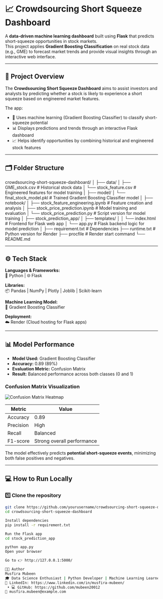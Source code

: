 # 📈 Crowdsourcing Short Squeeze Dashboard

A **data-driven machine learning dashboard** built using **Flask** that predicts short-squeeze opportunities in stock markets.  
This project applies **Gradient Boosting Classification** on real stock data (e.g., GME) to forecast market trends and provide visual insights through an interactive web interface.

---

## 🧠 Project Overview

The **Crowdsourcing Short Squeeze Dashboard** aims to assist investors and analysts by predicting whether a stock is likely to experience a short squeeze based on engineered market features.

The app:
- 🧩 Uses machine learning (Gradient Boosting Classifier) to classify short-squeeze potential  
- 📊 Displays predictions and trends through an interactive Flask dashboard  
- 📈 Helps identify opportunities by combining historical and engineered stock features  

---

## 🗂️ Folder Structure
crowdsourcing-short-squeeze-dashboard/
│
├── data/
│ ├── GME_stock.csv # Historical stock data
│ └── stock_feature.csv # Engineered features for model training
│
├── model/
│ └── final_stock_model.pkl # Trained Gradient Boosting Classifier model
│
├── notebook/
│ ├── stock_feature_engineering.ipynb # Feature creation and analysis
│ ├── stock_price_prediction.ipynb # Model training and evaluation
│ └── stock_price_prediction.py # Script version for model training
│
├── stock_prediction_app/
│ ├── templates/
│ │ └── index.html # Frontend for Flask web app
│ └── app.py # Flask backend logic for model prediction
│
├── requirement.txt # Dependencies
├── runtime.txt # Python version for Render
├── procfile # Render start command
└── README.md

---

## ⚙️ Tech Stack

**Languages & Frameworks:**  
🐍 Python | 🌐 Flask  

**Libraries:**  
📦 Pandas | NumPy | Plotly | Joblib | Scikit-learn  

**Machine Learning Model:**  
🚀 Gradient Boosting Classifier  

**Deployment:**  
☁️ Render (Cloud hosting for Flask apps)

---

## 📊 Model Performance

- **Model Used:** Gradient Boosting Classifier  
- **Accuracy:** 0.89 (89%)  
- **Evaluation Metric:** Confusion Matrix  
- **Result:** Balanced performance across both classes (0 and 1)

### Confusion Matrix Visualization  
![Confusion Matrix Heatmap](https://github.com/yourusername/crowdsourcing-short-squeeze-dashboard/blob/main/notebook/confusion_matrix.png)

| Metric | Value |
|---------|--------|
| Accuracy | 0.89 |
| Precision | High |
| Recall | Balanced |
| F1-score | Strong overall performance |

The model effectively predicts **potential short-squeeze events**, minimizing both false positives and negatives.

---

## 💻 How to Run Locally

### 1️⃣ Clone the repository
```bash
git clone https://github.com/yourusername/crowdsourcing-short-squeeze-dashboard.git
cd crowdsourcing-short-squeeze-dashboard

Install dependencies
pip install -r requirement.txt

Run the Flask app
cd stock_prediction_app

python app.py
Open your browser

Go to 👉 http://127.0.0.1:5000/

👩‍💻 Author
Musfira Mubeen
🎓 Data Science Enthusiast | Python Developer | Machine Learning Learner
🔗 LinkedIn: https://www.linkedin.com/in/musfira-mubeen/
 • 💻 GitHub: https://github.com/mubeen20012
📧 musfira.mubeen@example.com

